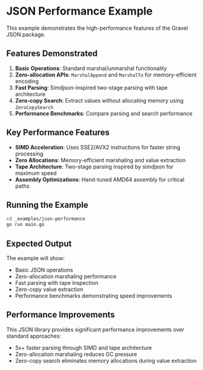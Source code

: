 # JSON Performance Example

This example demonstrates the high-performance features of the Gravel JSON package.

## Features Demonstrated

1. **Basic Operations**: Standard marshal/unmarshal functionality
2. **Zero-allocation APIs**: `MarshalAppend` and `MarshalTo` for memory-efficient encoding
3. **Fast Parsing**: Simdjson-inspired two-stage parsing with tape architecture
4. **Zero-copy Search**: Extract values without allocating memory using `ZeroCopySearch`
5. **Performance Benchmarks**: Compare parsing and search performance

## Key Performance Features

- **SIMD Acceleration**: Uses SSE2/AVX2 instructions for faster string processing
- **Zero Allocations**: Memory-efficient marshaling and value extraction
- **Tape Architecture**: Two-stage parsing inspired by simdjson for maximum speed
- **Assembly Optimizations**: Hand-tuned AMD64 assembly for critical paths

## Running the Example

```bash
cd _examples/json-performance
go run main.go
```

## Expected Output

The example will show:
- Basic JSON operations
- Zero-allocation marshaling performance
- Fast parsing with tape inspection
- Zero-copy value extraction
- Performance benchmarks demonstrating speed improvements

## Performance Improvements

This JSON library provides significant performance improvements over standard approaches:
- 5x+ faster parsing through SIMD and tape architecture
- Zero-allocation marshaling reduces GC pressure
- Zero-copy search eliminates memory allocations during value extraction
